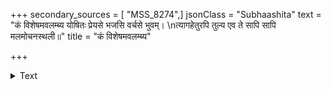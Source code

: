 +++
secondary_sources = [ "MSS_8274",]
jsonClass = "Subhaashita"
text = "कं विशेषमवलम्ब्य योषितः प्रेयसे भजसि वर्चसे भुवम्।  \nत्यागहेतुरपि तुल्य एव ते सापि सापि मलमोचनस्थली॥"
title = "कं विशेषमवलम्ब्य"

+++

<details><summary>Text</summary>

कं विशेषमवलम्ब्य योषितः प्रेयसे भजसि वर्चसे भुवम्।  
त्यागहेतुरपि तुल्य एव ते सापि सापि मलमोचनस्थली॥
</details>
